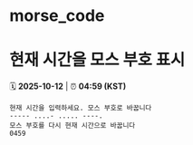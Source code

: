 # morse_code
# 현재 시간을 모스 부호 표시
<!-- MORSE_TIME_START -->
🗓️ **2025-10-12** | ⏰ **04:59 (KST)**

```
현재 시간을 입력하세요. 모스 부호로 바꿉니다
----- ....- ..... ----.
모스 부호를 다시 현재 시간으로 바꿉니다
0459
```
<!-- MORSE_TIME_END -->
